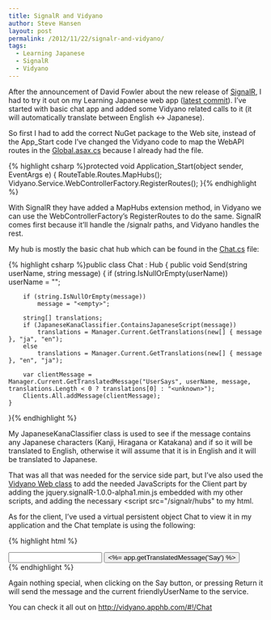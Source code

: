 ```yaml
---
title: SignalR and Vidyano
author: Steve Hansen
layout: post
permalink: /2012/11/22/signalr-and-vidyano/
tags:
  - Learning Japanese
  - SignalR
  - Vidyano
---
```

After the announcement of David Fowler about the new release of [SignalR][1], I had to try it out on my Learning Japanese web app ([latest commit][2]). I&#8217;ve started with basic chat app and added some Vidyano related calls to it (it will automatically translate between English <-> Japanese).

So first I had to add the correct NuGet package to the Web site, instead of the App_Start code I&#8217;ve changed the Vidyano code to map the WebAPI routes in the [Global.asax.cs][3] because I already had the file.

{% highlight csharp %}protected void Application_Start(object sender, EventArgs e)
{
    RouteTable.Routes.MapHubs(); 
    Vidyano.Service.WebControllerFactory.RegisterRoutes();
}{% endhighlight %}

With SignalR they have added a MapHubs extension method, in Vidyano we can use the WebControllerFactory&#8217;s RegisterRoutes to do the same. SignalR comes first because it&#8217;ll handle the /signalr paths, and Vidyano handles the rest.

My hub is mostly the basic chat hub which can be found in the [Chat.cs][4] file:

{% highlight csharp %}public class Chat : Hub
{
    public void Send(string userName, string message)
    {
        if (string.IsNullOrEmpty(userName))
            userName = "<anonymous>";

        if (string.IsNullOrEmpty(message))
            message = "<empty>";

        string[] translations;
        if (JapaneseKanaClassifier.ContainsJapaneseScript(message))
            translations = Manager.Current.GetTranslations(new[] { message }, "ja", "en");
        else
            translations = Manager.Current.GetTranslations(new[] { message }, "en", "ja");

        var clientMessage = Manager.Current.GetTranslatedMessage("UserSays", userName, message, translations.Length < 0 ? translations[0] : "<unknown>");
        Clients.All.addMessage(clientMessage);
    }
}{% endhighlight %}

My JapaneseKanaClassifier class is used to see if the message contains any Japanese characters (Kanji, Hiragana or Katakana) and if so it will be translated to English, otherwise it will assume that it is in English and it will be translated to Japanese.

That was all that was needed for the service side part, but I&#8217;ve also used the [Vidyano Web class][5] to add the needed JavaScripts for the Client part by adding the jquery.signalR-1.0.0-alpha1.min.js embedded with my other scripts, and adding the necessary <script src="/signalr/hubs" to my html.

As for the client, I&#8217;ve used a virtual persistent object Chat to view it in my application and the Chat template is using the following:

{% highlight html %}<script type="text/javascript">
  $(function () {
    var chat = $.connection.chat;
    chat.client.addMessage = function (message) {
      $('#messages').append('<li>' + message.replace('\n', '<br>') + '</li>');
    };

    function send(){
      chat.server.send(app.friendlyUserName, $('#msg').val());
      $('#msg').val('');
    };

    $("#broadcast").on("click", send);
    $("#msg").on("keypress", function (e) {
      if ((e.keyCode || e.which) == 13)
        send();
    });

    $.connection.hub.start();

    $("#msg").focus();
  });
</script>

<div>
  <ul id="messages"></ul>
  <input type="text" id="msg" />
  <input type="button" id="broadcast" value="<%= app.getTranslatedMessage('Say') %>" />
</div>{% endhighlight %}

Again nothing special, when clicking on the Say button, or pressing Return it will send the message and the current friendlyUserName to the service.

You can check it all out on <http://vidyano.apphb.com/#!/Chat>

 [1]: http://weblogs.asp.net/davidfowler/archive/2012/11/11/microsoft-asp-net-signalr.aspx
 [2]: https://bitbucket.org/Hansen/learningjapanese/changeset/70fa42ad576b3d94d27b2ae00027495f
 [3]: https://bitbucket.org/Hansen/learningjapanese/src/70fa42ad576b3d94d27b2ae00027495f527f06a3/LearningJapanese.Service.Web/Global.asax.cs
 [4]: https://bitbucket.org/Hansen/learningjapanese/src/70fa42ad576b3d94d27b2ae00027495f527f06a3/LearningJapanese.Service/Chat.cs
 [5]: https://bitbucket.org/Hansen/learningjapanese/src/70fa42ad576b3d94d27b2ae00027495f527f06a3/LearningJapanese.Service/LearningJapaneseWeb.cs